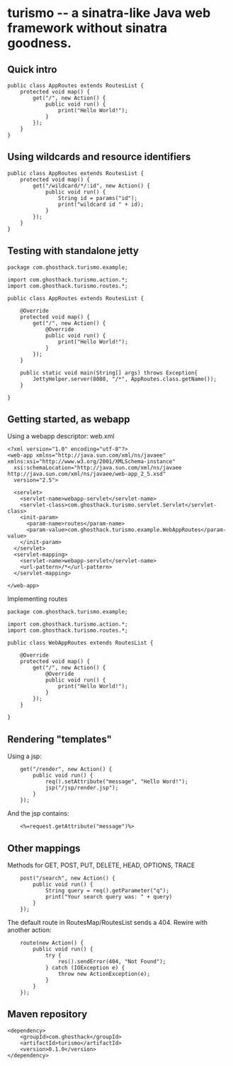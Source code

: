 turismo -- a sinatra-like Java web framework without sinatra goodness.
======================================================================

Quick intro
-----------

    public class AppRoutes extends RoutesList {
        protected void map() {
            get("/", new Action() {
                public void run() {
                    print("Hello World!");
                }
            });
        }
    }

Using wildcards and resource identifiers
----------------------------------------

    public class AppRoutes extends RoutesList {
        protected void map() {
            get("/wildcard/*/:id", new Action() {
                public void run() {
                    String id = params("id");
                    print("wildcard id " + id);
                }
            });
        }
    }

Testing with standalone jetty
-----------------------------

    package com.ghosthack.turismo.example;
    
    import com.ghosthack.turismo.action.*;
    import com.ghosthack.turismo.routes.*;
    
    public class AppRoutes extends RoutesList {
    
        @Override
        protected void map() {
            get("/", new Action() {
                @Override
                public void run() {
                    print("Hello World!");
                }
            });
        }
    
        public static void main(String[] args) throws Exception{
            JettyHelper.server(8080, "/*", AppRoutes.class.getName());
        }
    
    }

Getting started, as webapp
--------------------------

Using a webapp descriptor: web.xml

    <?xml version="1.0" encoding="utf-8"?>
    <web-app xmlns="http://java.sun.com/xml/ns/javaee" xmlns:xsi="http://www.w3.org/2001/XMLSchema-instance"
      xsi:schemaLocation="http://java.sun.com/xml/ns/javaee http://java.sun.com/xml/ns/javaee/web-app_2_5.xsd"
      version="2.5">
    
      <servlet>
        <servlet-name>webapp-servlet</servlet-name>
        <servlet-class>com.ghosthack.turismo.servlet.Servlet</servlet-class>
        <init-param>
          <param-name>routes</param-name>
          <param-value>com.ghosthack.turismo.example.WebAppRoutes</param-value>
        </init-param>
      </servlet>
      <servlet-mapping>
        <servlet-name>webapp-servlet</servlet-name>
        <url-pattern>/*</url-pattern>
      </servlet-mapping>
    
    </web-app>

Implementing routes

    package com.ghosthack.turismo.example;
    
    import com.ghosthack.turismo.action.*;
    import com.ghosthack.turismo.routes.*;
    
    public class WebAppRoutes extends RoutesList {
    
        @Override
        protected void map() {
            get("/", new Action() {
                @Override
                public void run() {
                    print("Hello World!");
                }
            });
        }
    
    }


Rendering "templates"
---------------------

Using a jsp: 

        get("/render", new Action() {
            public void run() {
                req().setAttribute("message", "Hello Word!");
                jsp("/jsp/render.jsp");
            }
        });

And the jsp contains:

        <%=request.getAttribute("message")%>


Other mappings
--------------

Methods for GET, POST, PUT, DELETE, HEAD, OPTIONS, TRACE

        post("/search", new Action() {
            public void run() {
                String query = req().getParameter("q");
                print("Your search query was: " + query)
            }
        });

The default route in RoutesMap/RoutesList sends a 404. Rewire with another action:

        route(new Action() {
            public void run() {
                try {
                    res().sendError(404, "Not Found");
                } catch (IOException e) {
                    throw new ActionException(e);
                }
            }
        });


Maven repository
----------------

    <dependency>
        <groupId>com.ghosthack</groupId>
        <artifactId>turismo</artifactId>
        <version>0.1.0</version>
    </dependency>

